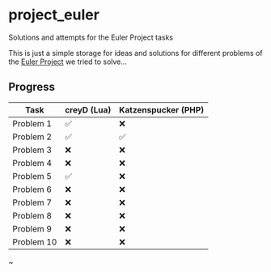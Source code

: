 # project_euler
Solutions and attempts for the Euler Project tasks

This is just a simple storage for ideas and solutions for different problems of the [Euler Project](https://projecteuler.net/) we tried to solve...

## Progress

Task | creyD (Lua) | Katzenspucker (PHP)
------------ | ------------- | -------------
Problem 1 | :white_check_mark: | :x:
Problem 2 | :white_check_mark: | :white_check_mark:
Problem 3 | :x: | :x:
Problem 4 | :x: | :x:
Problem 5 | :white_check_mark: | :x:
Problem 6 | :x: | :x:
Problem 7 | :x: | :x:
Problem 8 | :x: | :x:
Problem 9 | :x: | :x:
Problem 10 | :x: | :x:


~
